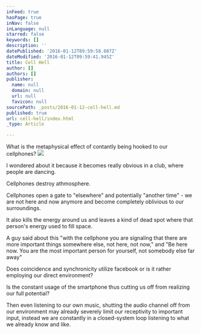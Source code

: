 ```yaml
---
inFeed: true
hasPage: true
inNav: false
inLanguage: null
starred: false
keywords: []
description: ''
datePublished: '2016-01-12T09:59:58.087Z'
dateModified: '2016-01-12T09:59:41.945Z'
title: Cell Hell
author: []
authors: []
publisher:
  name: null
  domain: null
  url: null
  favicon: null
sourcePath: _posts/2016-01-12-cell-hell.md
published: true
url: cell-hell/index.html
_type: Article

---
```

What is the metaphysical effect of contantly being hooked to our cellphones?
![](https://the-grid-user-content.s3-us-west-2.amazonaws.com/39e7e93a-1b17-44b6-b59c-b3c9985705e9.jpg)

I wondered about it because it becomes really obvious in a club, where people are dancing.

Cellphones destroy athmosphere.

Cellphones
open a gate to "elsewhere" and potentially "another time" - we are not 
here and now anymore and become completely oblivious to our 
surroundings. 

It also kills the energy around us and leaves a kind of dead spot where that person's energy used to fill space.

A
guy said about this "with the cellphone you are signaling that there 
are more important things somewhere else, not here, not now," and "Be 
here now. You are the most important person for yourself, not somebody 
else far away"

Does coincidence and synchronicity utilize facebook or is it rather employing our direct environment? 

Is the constant usage of the smartphone thus cutting us off from realizing our full potential?

Then
even listening to our own music, shutting the audio channel off from 
our environment may already severely limit our receptivity to important 
input, instead we are constantly in a closed-system loop listening to 
what we already know and like.